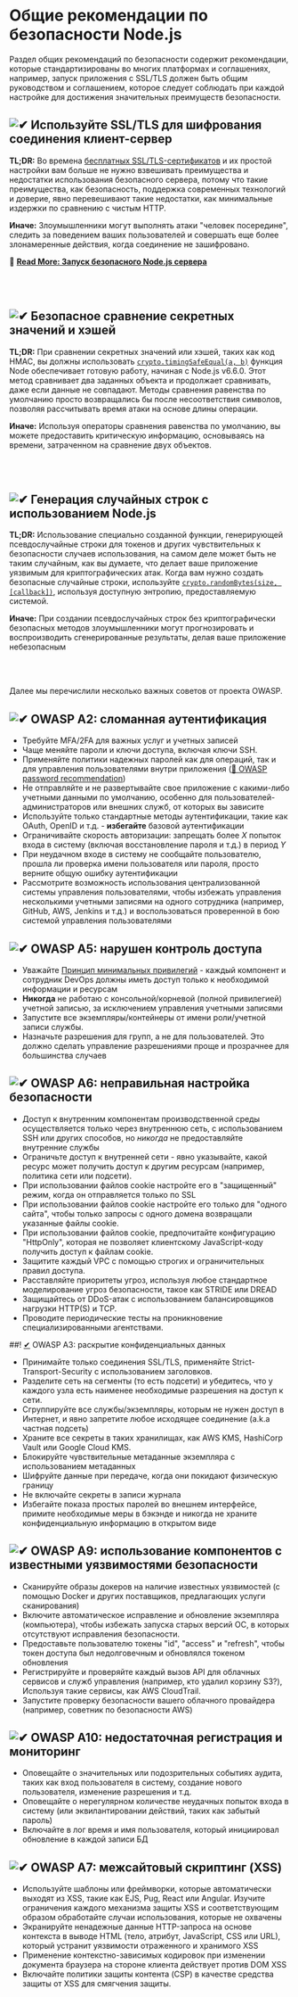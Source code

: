 [✔]: ../../assets/images/checkbox-small-blue.png

# Общие рекомендации по безопасности Node.js

Раздел общих рекомендаций по безопасности содержит рекомендации, которые стандартизированы во многих платформах и соглашениях, например, запуск приложения с SSL/TLS должен быть общим руководством и соглашением, которое следует соблюдать при каждой настройке для достижения значительных преимуществ безопасности.

## ![✔] Используйте SSL/TLS для шифрования соединения клиент-сервер

**TL;DR:** Во времена [бесплатных SSL/TLS-сертификатов](https://letsencrypt.org/) и их простой настройки вам больше не нужно взвешивать преимущества и недостатки использования безопасного сервера, потому что такие преимущества, как безопасность, поддержка современных технологий и доверие, явно перевешивают такие недостатки, как минимальные издержки по сравнению с чистым HTTP.

**Иначе:** Злоумышленники могут выполнять атаки "человек посередине", следить за поведением ваших пользователей и совершать еще более злонамеренные действия, когда соединение не зашифровано.

🔗 [**Read More: Запуск безопасного Node.js сервера**](./sections/security/secureserver.russian.md)

<br/><br/>

## ![✔] Безопасное сравнение секретных значений и хэшей

**TL;DR:** При сравнении секретных значений или хэшей, таких как код HMAC, вы должны использовать [`crypto.timingSafeEqual(a, b)`](https://nodejs.org/dist/latest-v9.x/docs/api/crypto.html#crypto_crypto_timingsafeequal_a_b) функция Node обеспечивает готовую работу, начиная с Node.js v6.6.0. Этот метод сравнивает два заданных объекта и продолжает сравнивать, даже если данные не совпадают. Методы сравнения равенства по умолчанию просто возвращались бы после несоответствия символов, позволяя рассчитывать время атаки на основе длины операции.

**Иначе:** Используя операторы сравнения равенства по умолчанию, вы можете предоставить критическую информацию, основываясь на времени, затраченном на сравнение двух объектов.

<br/><br/>

## ![✔] Генерация случайных строк с использованием Node.js

**TL;DR:** Использование специально созданной функции, генерирующей псевдослучайные строки для токенов и других чувствительных к безопасности случаев использования, на самом деле может быть не таким случайным, как вы думаете, что делает ваше приложение уязвимым для криптографических атак. Когда вам нужно создать безопасные случайные строки, используйте [`crypto.randomBytes(size, [callback])`](https://nodejs.org/api/crypto.html#crypto_crypto_randombytes_size_callback), используя доступную энтропию, предоставляемую системой.

**Иначе:** При создании псевдослучайных строк без криптографически безопасных методов злоумышленники могут прогнозировать и воспроизводить сгенерированные результаты, делая ваше приложение небезопасным

<br/><br/>

Далее мы перечислили несколько важных советов от проекта OWASP.

## ![✔] OWASP A2: сломанная аутентификация

- Требуйте MFA/2FA для важных услуг и учетных записей
- Чаще меняйте пароли и ключи доступа, включая ключи SSH.
- Применяйте политики надежных паролей как для операций, так и для управления пользователями внутри приложения ([🔗 OWASP password recommendation](https://www.owasp.org/index.php/Authentication_Cheat_Sheet#Implement_Proper_Password_Strength_Controls.22))
- Не отправляйте и не развертывайте свое приложение с какими-либо учетными данными по умолчанию, особенно для пользователей-администраторов или внешних служб, от которых вы зависите
- Используйте только стандартные методы аутентификации, такие как OAuth, OpenID и т.д. - **избегайте** базовой аутентификации
- Ограничивайте скорость авторизации: запрещать более _X_ попыток входа в систему (включая восстановление пароля и т.д.) в период _Y_
- При неудачном входе в систему не сообщайте пользователю, прошла ли проверка имени пользователя или пароля, просто верните общую ошибку аутентификации
- Рассмотрите возможность использования централизованной системы управления пользователями, чтобы избежать управления несколькими учетными записями на одного сотрудника (например, GitHub, AWS, Jenkins и т.д.) и воспользоваться проверенной в бою системой управления пользователями

## ![✔] OWASP A5: нарушен контроль доступа

- Уважайте [Принцип минимальных привилегий](https://ru.wikipedia.org/wiki/Принцип_минимальных_привилегий) - каждый компонент и сотрудник DevOps должны иметь доступ только к необходимой информации и ресурсам
- **Никогда** не работаю с консольной/корневой (полной привилегией) учетной записью, за исключением управления учетными записями
- Запустите все экземпляры/контейнеры от имени роли/учетной записи службы.
- Назначьте разрешения для групп, а не для пользователей. Это должно сделать управление разрешениями проще и прозрачнее для большинства случаев

## ![✔] OWASP A6: неправильная настройка безопасности

- Доступ к внутренним компонентам производственной среды осуществляется только через внутреннюю сеть, с использованием SSH или других способов, но _никогда_ не предоставляйте внутренние службы
- Ограничьте доступ к внутренней сети - явно указывайте, какой ресурс может получить доступ к другим ресурсам (например, политика сети или подсети).
- При использовании файлов cookie настройте его в "защищенный" режим, когда он отправляется только по SSL
- При использовании файлов cookie настройте его только для "одного сайта", чтобы только запросы с одного домена возвращали указанные файлы cookie.
- При использовании файлов cookie, предпочитайте конфигурацию "HttpOnly", которая не позволяет клиентскому JavaScript-коду получить доступ к файлам cookie.
- Защитите каждый VPC с помощью строгих и ограничительных правил доступа.
- Расставляйте приоритеты угроз, используя любое стандартное моделирование угроз безопасности, такое как STRIDE или DREAD
- Защищайтесь от DDoS-атак с использованием балансировщиков нагрузки HTTP(S) и TCP.
- Проводите периодические тесты на проникновение специализированными агентствами.

##! [✔] OWASP A3: раскрытие конфиденциальных данных

- Принимайте только соединения SSL/TLS, применяйте Strict-Transport-Security с использованием заголовков.
- Разделите сеть на сегменты (то есть подсети) и убедитесь, что у каждого узла есть наименее необходимые разрешения на доступ к сети.
- Сгруппируйте все службы/экземпляры, которым не нужен доступ в Интернет, и явно запретите любое исходящее соединение (a.k.a частная подсеть)
- Храните все секреты в таких хранилищах, как AWS KMS, HashiCorp Vault или Google Cloud KMS.
- Блокируйте чувствительные метаданные экземпляра с использованием метаданных
- Шифруйте данные при передаче, когда они покидают физическую границу
- Не включайте секреты в записи журнала
- Избегайте показа простых паролей во внешнем интерфейсе, примите необходимые меры в бэкэнде и никогда не храните конфиденциальную информацию в открытом виде

## ![✔] OWASP A9: использование компонентов с известными уязвимостями безопасности

- Сканируйте образы докеров на наличие известных уязвимостей (с помощью Docker и других поставщиков, предлагающих услуги сканирования)
- Включите автоматическое исправление и обновление экземпляра (компьютера), чтобы избежать запуска старых версий ОС, в которых отсутствуют исправления безопасности.
- Предоставьте пользователю токены "id", "access" и "refresh", чтобы токен доступа был недолговечным и обновлялся токеном обновления
- Регистрируйте и проверяйте каждый вызов API для облачных сервисов и служб управления (например, кто удалил корзину S3?), Используя такие сервисы, как AWS CloudTrail.
- Запустите проверку безопасности вашего облачного провайдера (например, советник по безопасности AWS)


## ![✔] OWASP A10: недостаточная регистрация и мониторинг

- Оповещайте о значительных или подозрительных событиях аудита, таких как вход пользователя в систему, создание нового пользователя, изменение разрешения и т.д.
- Оповещайте о нерегулярном количестве неудачных попыток входа в систему (или эквилантировании действий, таких как забытый пароль)
- Включайте в лог время и имя пользователя, который инициировал обновление в каждой записи БД

## ![✔] OWASP A7: межсайтовый скриптинг (XSS)

- Используйте шаблоны или фреймворки, которые автоматически выходят из XSS, такие как EJS, Pug, React или Angular. Изучите ограничения каждого механизма защиты XSS и соответствующим образом обработайте случаи использования, которые не охвачены
- Экранируйте ненадежные данные HTTP-запроса на основе контекста в выводе HTML (тело, атрибут, JavaScript, CSS или URL), который устранит уязвимости отраженного и хранимого XSS
- Применение контекстно-зависимых кодировок при изменении документа браузера на стороне клиента действует против DOM XSS
- Включайте политики защиты контента (CSP) в качестве средства защиты от XSS для смягчения защиты.


<br/><br/><br/>
